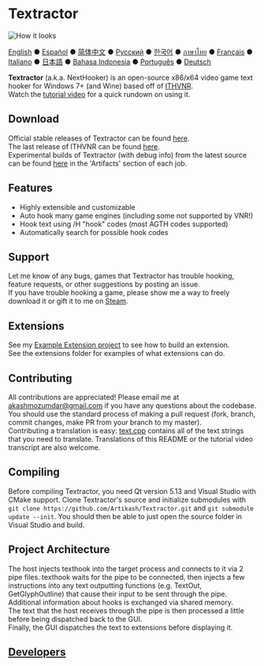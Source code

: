 # Textractor

![How it looks](screenshot.png)

[English](README.md) ● [Español](README_ES.md) ● [简体中文](README_SC.md) ● [Русский](README_RU.md) ● [한국어](README_KR.md) ● [ภาษาไทย](README_TH.md) ● [Français](README_FR.md) ● [Italiano](README_IT.md) ● [日本語](README_JP.md) ● [Bahasa Indonesia](README_ID.md) ● [Português](README_PT.md) ● [Deutsch](README_DE.md)

**Textractor** (a.k.a. NextHooker) is an open-source x86/x64 video game text hooker for Windows 7+ (and Wine) based off of [ITHVNR](https://web.archive.org/web/20160202084144/http://www.hongfire.com/forum/showthread.php/438331-ITHVNR-ITH-with-the-VNR-engine).<br>
Watch the [tutorial video](docs/TUTORIAL.md) for a quick rundown on using it.

## Download

Official stable releases of Textractor can be found [here](https://github.com/Artikash/Textractor/releases).<br>
The last release of ITHVNR can be found [here](https://drive.google.com/open?id=13aHF4uIXWn-3YML_k2YCDWhtGgn5-tnO).<br>
Experimental builds of Textractor (with debug info) from the latest source can be found [here](https://ci.appveyor.com/project/Artikash/textractor/history) in the 'Artifacts' section of each job.

## Features

- Highly extensible and customizable
- Auto hook many game engines (including some not supported by VNR!)
- Hook text using /H "hook" codes (most AGTH codes supported)
- Automatically search for possible hook codes

## Support

Let me know of any bugs, games that Textractor has trouble hooking, feature requests, or other suggestions by posting an issue.<br>
If you have trouble hooking a game, please show me a way to freely download it or gift it to me on [Steam](https://steamcommunity.com/profiles/76561198097566313/).

## Extensions

See my [Example Extension project](https://github.com/Artikash/ExampleExtension) to see how to build an extension.<br>
See the extensions folder for examples of what extensions can do. 

## Contributing

All contributions are appreciated! Please email me at akashmozumdar@gmail.com if you have any questions about the codebase.<br>
You should use the standard process of making a pull request (fork, branch, commit changes, make PR from your branch to my master).<br>
Contributing a translation is easy: [text.cpp](text.cpp) contains all of the text strings that you need to translate. Translations of this README or the tutorial video transcript are also welcome.

## Compiling
Before compiling Textractor, you need Qt version 5.13 and Visual Studio with CMake support.
Clone Textractor's source and initialize submodules with `git clone https://github.com/Artikash/Textractor.git` and `git submodule update --init`.
You should then be able to just open the source folder in Visual Studio and build.

## Project Architecture

The host injects texthook into the target process and connects to it via 2 pipe files.
texthook waits for the pipe to be connected, then injects a few instructions into any text outputting functions (e.g. TextOut, GetGlyphOutline) that cause their input to be sent through the pipe.<br>
Additional information about hooks is exchanged via shared memory.<br>
The text that the host receives through the pipe is then processed a little before being dispatched back to the GUI.<br>
Finally, the GUI dispatches the text to extensions before displaying it.

## [Developers](docs/CREDITS.md)
